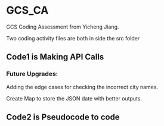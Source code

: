 # GCS_CA
GCS Coding Assessment from Yicheng Jiang.

Two coding activity files are both in side the src folder
## Code1 is Making API Calls
### Future Upgrades:
Adding the edge cases for checking the incorrect city names.

Create Map to store the JSON date with better outputs.
## Code2 is Pseudocode to code
